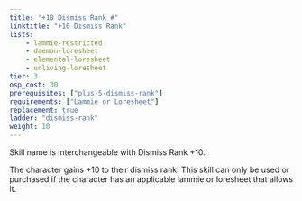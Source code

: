 ```yaml
---
title: "+10 Dismiss Rank #"
linktitle: "+10 Dismiss Rank"
lists:
    - lammie-restricted
    - daemon-loresheet
    - elemental-loresheet
    - unliving-loresheet
tier: 3
osp_cost: 30
prerequisites: ["plus-5-dismiss-rank"]
requirements: ["Lammie or Loresheet"]
replacement: true
ladder: "dismiss-rank"
weight: 10
---
```

Skill name is interchangeable with Dismiss Rank +10.

The character gains +10 to their dismiss rank. This skill can only be used or purchased if the character has an applicable lammie or loresheet that allows it.